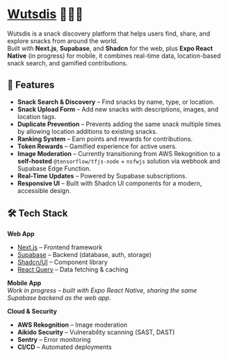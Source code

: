 # [Wutsdis](https://wutsdis.com/) 🍫🥟🍪

Wutsdis is a snack discovery platform that helps users find, share, and explore snacks from around the world.  
Built with **Next.js**, **Supabase**, and **Shadcn** for the web, plus **Expo React Native** (in progress) for mobile, it combines real-time data, location-based snack search, and gamified contributions.

## 🚀 Features
- **Snack Search & Discovery** – Find snacks by name, type, or location.
- **Snack Upload Form** – Add new snacks with descriptions, images, and location tags.
- **Duplicate Prevention** – Prevents adding the same snack multiple times by allowing location additions to existing snacks.
- **Ranking System** – Earn points and rewards for contributions.
- **Token Rewards** – Gamified experience for active users.
- **Image Moderation** – Currently transitioning from AWS Rekognition to a **self-hosted** `@tensorflow/tfjs-node` + `nsfwjs` solution via webhook and Supabase Edge Function.
- **Real-Time Updates** – Powered by Supabase subscriptions.
- **Responsive UI** – Built with Shadcn UI components for a modern, accessible design.

## 🛠 Tech Stack
**Web App**
- [Next.js](https://nextjs.org/) – Frontend framework
- [Supabase](https://supabase.com/) – Backend (database, auth, storage)
- [Shadcn/UI](https://ui.shadcn.com/) – Component library
- [React Query](https://tanstack.com/query/latest) – Data fetching & caching

**Mobile App**  
_Work in progress – built with Expo React Native, sharing the same Supabase backend as the web app._

**Cloud & Security**
- **AWS Rekognition** – Image moderation 
- **Aikido Security** – Vulnerability scanning (SAST, DAST)
- **Sentry** – Error monitoring
- **CI/CD** – Automated deployments
